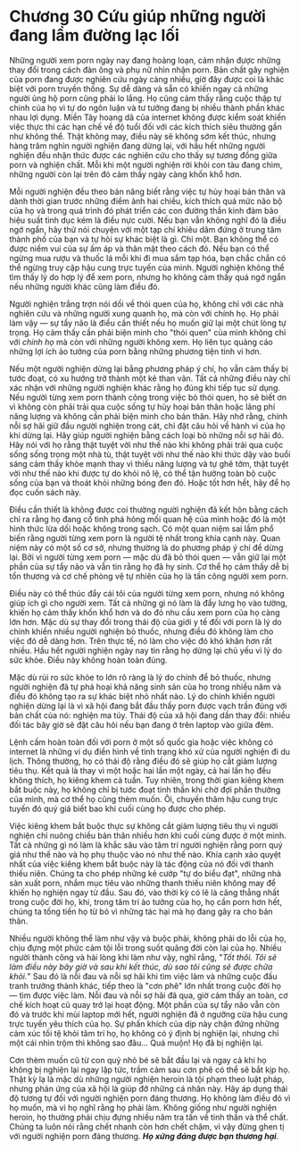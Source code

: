# Chương 30 Cứu giúp những người đang lầm đường lạc lối

Những người xem porn ngày nay đang hoảng loạn, cảm nhận được những thay đổi trong cách đàn ông và phụ nữ nhìn nhận porn. Bản chất gây nghiện của porn đang được nghiên cứu ngày càng nhiều, giờ đây được coi là khác biệt với porn truyền thống. Sự dễ dàng và sẵn có khiến ngay cả những người ủng hộ porn cũng phải lo lắng. Họ cũng cảm thấy rằng cuộc thập tự chinh của họ vì tự do ngôn luận và tư tưởng đang bị nhiều thành phần khác nhau lợi dụng. Miền Tây hoang dã của internet không được kiểm soát khiến việc thực thi các hạn chế về độ tuổi đối với các kích thích siêu thường gần như không thể. Thật không may, điều này sẽ không sớm kết thúc, nhưng hàng trăm nghìn người nghiện đang dừng lại, với hầu hết những người nghiện đều nhận thức được các nghiên cứu cho thấy sự tương đồng giữa porn và nghiện chất. Mỗi khi một người nghiện rời khỏi con tàu đang chìm, những người còn lại trên đó cảm thấy ngày càng khốn khổ hơn.

Mỗi người nghiện đều theo bản năng biết rằng việc tự hủy hoại bản thân và dành thời gian trước những điểm ảnh hai chiều, kích thích quá mức não bộ của họ và trong quá trình đó phát triển các con đường thần kinh đảm bảo hiệu suất tình dục kém là điều nực cười. Nếu bạn vẫn không nghĩ đó là điều ngớ ngẩn, hãy thử nói chuyện với một tạp chí khiêu dâm đứng ở trung tâm thành phố của bạn và tự hỏi sự khác biệt là gì. Chỉ một. Bạn không thể có được niềm vui của sự ấm áp và thân mật theo cách đó. Nếu bạn có thể ngừng mua rượu và thuốc lá mỗi khi đi mua sắm tạp hóa, bạn chắc chắn có thể ngừng truy cập hậu cung trực tuyến của mình. Người nghiện không thể tìm thấy lý do hợp lý để xem porn, nhưng họ không cảm thấy quá ngớ ngẩn nếu những người khác cũng làm điều đó.

Người nghiện trắng trợn nói dối về thói quen của họ, không chỉ với các nhà nghiên cứu và những người xung quanh họ, mà còn với chính họ. Họ phải làm vậy — sự tẩy não là điều cần thiết nếu họ muốn giữ lại một chút lòng tự trọng. Họ cảm thấy cần phải biện minh cho "thói quen" của mình không chỉ với *chính họ* mà còn với những người không xem. Họ liên tục quảng cáo những lợi ích ảo tưởng của porn bằng những phương tiện tinh vi hơn.

Nếu một người nghiện dừng lại bằng phương pháp ý chí, họ vẫn cảm thấy bị tước đoạt, có xu hướng trở thành một kẻ than vãn. Tất cả những điều này chỉ xác nhận với những người nghiện khác rằng họ đúng khi tiếp tục sử dụng. Nếu người từng xem porn thành công trong việc bỏ thói quen, họ sẽ biết ơn vì không còn phải trải qua cuộc sống tự hủy hoại bản thân hoặc lãng phí năng lượng và không cần phải biện minh cho bản thân. Hãy nhớ rằng, chính nỗi sợ hãi giữ đầu người nghiện trong cát, chỉ đặt câu hỏi về hành vi của họ khi dừng lại. Hãy giúp người nghiện bằng cách loại bỏ những nỗi sợ hãi đó. Hãy nói với họ rằng thật tuyệt vời như thế nào khi không phải trải qua cuộc sống sống trong một nhà tù, thật tuyệt vời như thế nào khi thức dậy vào buổi sáng cảm thấy khỏe mạnh thay vì thiếu năng lượng và tự ghê tởm, thật tuyệt vời như thế nào khi được tự do khỏi nô lệ, có thể tận hưởng toàn bộ cuộc sống của bạn và thoát khỏi những bóng đen đó. Hoặc tốt hơn hết, hãy để họ đọc cuốn sách này.

Điều cần thiết là không được coi thường người nghiện đã kết hôn bằng cách chỉ ra rằng họ đang cố tình phá hỏng mối quan hệ của mình hoặc đó là một hình thức lừa dối hoặc không trong sạch. Có một quan niệm sai lầm phổ biến rằng người từng xem porn là người tệ nhất trong khía cạnh này. Quan niệm này có một số cơ sở, nhưng thường là do phương pháp ý chí để dừng lại. Bởi vì người từng xem porn — mặc dù đã bỏ thói quen — vẫn giữ lại một phần của sự tẩy não và vẫn tin rằng họ đã hy sinh. Cơ thể họ cảm thấy dễ bị tổn thương và cơ chế phòng vệ tự nhiên của họ là tấn công người xem porn.

Điều này có thể thúc đẩy cái tôi của người từng xem porn, nhưng nó không giúp ích gì cho người xem. Tất cả những gì nó làm là đẩy lưng họ vào tường, khiến họ cảm thấy khốn khổ hơn và do đó nhu cầu xem porn của họ càng lớn hơn. Mặc dù sự thay đổi trong thái độ của giới y tế đối với porn là lý do chính khiến nhiều người nghiện bỏ thuốc, nhưng điều đó không làm cho việc đó dễ dàng hơn. Trên thực tế, nó làm cho việc đó khó khăn hơn rất nhiều. Hầu hết người nghiện ngày nay tin rằng họ dừng lại chủ yếu vì lý do sức khỏe. Điều này không hoàn toàn đúng.

Mặc dù rủi ro sức khỏe to lớn rõ ràng là lý do chính để bỏ thuốc, nhưng người nghiện đã tự phá hoại khả năng sinh sản của họ trong nhiều năm và điều đó không tạo ra sự khác biệt nhỏ nhất nào. Lý do chính khiến người nghiện dừng lại là vì xã hội đang bắt đầu thấy porn được vạch trần đúng với bản chất của nó: nghiện ma túy. Thái độ của xã hội đang dần thay đổi: nhiều đối tác bây giờ sẽ đặt câu hỏi nếu bạn đang ở trên laptop vào giữa đêm.

Lệnh cấm hoàn toàn đối với porn ở một số quốc gia hoặc việc không có internet là những ví dụ điển hình về tình trạng khó xử của người nghiện đi du lịch. Thông thường, họ có thái độ rằng điều đó sẽ giúp họ cắt giảm lượng tiêu thụ. Kết quả là thay vì một hoặc hai lần một ngày, cả hai lần họ đều không thích, họ kiêng khem cả tuần. Tuy nhiên, trong thời gian kiêng khem bắt buộc này, họ không chỉ bị tước đoạt tinh thần khi chờ đợi phần thưởng của mình, mà cơ thể họ cũng thèm muốn. Ôi, chuyến thăm hậu cung trực tuyến đó quý giá biết bao khi cuối cùng họ được cho phép.

Việc kiêng khem bắt buộc thực sự không cắt giảm lượng tiêu thụ vì người nghiện chỉ nuông chiều bản thân nhiều hơn khi cuối cùng được ở một mình. Tất cả những gì nó làm là khắc sâu vào tâm trí người nghiện rằng porn quý giá như thế nào và họ phụ thuộc vào nó như thế nào. Khía cạnh xảo quyệt nhất của việc kiêng khem bắt buộc này là tác động của nó đối với thanh thiếu niên. Chúng ta cho phép những kẻ cướp "tự do biểu đạt", những nhà sản xuất porn, nhắm mục tiêu vào những thanh thiếu niên không may để khiến họ nghiện ngay từ đầu. Sau đó, vào thời kỳ có lẽ là căng thẳng nhất trong cuộc đời họ, khi, trong tâm trí ảo tưởng của họ, họ cần porn hơn hết, chúng ta tống tiền họ từ bỏ vì những tác hại mà họ đang gây ra cho bản thân.

Nhiều người không thể làm như vậy và buộc phải, không phải do lỗi của họ, chịu đựng một phức cảm tội lỗi trong suốt quãng đời còn lại của họ. Nhiều người thành công và hài lòng khi làm như vậy, nghĩ rằng, "*Tốt thôi. Tôi sẽ làm điều này bây giờ và sau khi kết thúc, dù sao tôi cũng sẽ được chữa khỏi.*" Sau đó là nỗi đau và nỗi sợ hãi khi tìm việc làm và những cuộc đấu tranh trưởng thành khác, tiếp theo là "cơn phê" lớn nhất trong cuộc đời họ — tìm được việc làm. Nỗi đau và nỗi sợ hãi đã qua, giờ cảm thấy an toàn, cơ chế kích hoạt cũ quay trở lại hoạt động. Một phần của sự tẩy não vẫn còn đó và trước khi mùi laptop mới hết, người nghiện đã ở ngưỡng cửa hậu cung trực tuyến yêu thích của họ. Sự phấn khích của dịp này chặn đứng những cảm xúc tồi tệ khỏi tâm trí họ, họ không có ý định bị nghiện lại, nhưng chỉ một cái nhìn trộm thì không sao đâu... Quá muộn! Họ đã bị nghiện lại.

Cơn thèm muốn cũ từ con quỷ nhỏ bé sẽ bắt đầu lại và ngay cả khi họ không bị nghiện lại ngay lập tức, trầm cảm sau cơn phê có thể sẽ bắt kịp họ. Thật kỳ lạ là mặc dù những người nghiện heroin là tội phạm theo luật pháp, nhưng phản ứng của xã hội là giúp đỡ những cá nhân này. Hãy áp dụng thái độ tương tự đối với người nghiện porn đáng thương. Họ không làm điều đó vì họ muốn, mà vì họ nghĩ rằng họ phải làm. Không giống như người nghiện heroin, họ thường phải chịu đựng nhiều năm tra tấn về tinh thần và thể chất. Chúng ta luôn nói rằng chết nhanh còn hơn chết chậm, vì vậy đừng ghen tị với người nghiện porn đáng thương. ***Họ xứng đáng được bạn thương hại***.
